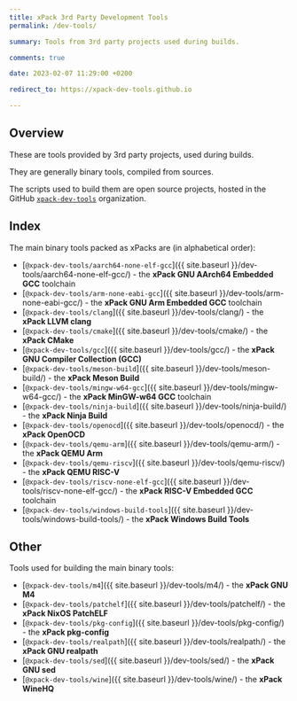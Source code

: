 ```yaml
---
title: xPack 3rd Party Development Tools
permalink: /dev-tools/

summary: Tools from 3rd party projects used during builds.

comments: true

date: 2023-02-07 11:29:00 +0200

redirect_to: https://xpack-dev-tools.github.io

---
```


## Overview

These are tools provided by 3rd party projects, used during builds.

They are generally binary tools, compiled from sources.

The scripts used to build them are open source projects, hosted in the GitHub
[`xpack-dev-tools`](https://github.com/xpack-dev-tools/) organization.

## Index

The main binary tools packed as xPacks are (in alphabetical order):

- [`@xpack-dev-tools/aarch64-none-elf-gcc`]({{ site.baseurl }}/dev-tools/aarch64-none-elf-gcc/) - the **xPack GNU AArch64 Embedded GCC** toolchain
- [`@xpack-dev-tools/arm-none-eabi-gcc`]({{ site.baseurl }}/dev-tools/arm-none-eabi-gcc/) - the **xPack GNU Arm Embedded GCC** toolchain
- [`@xpack-dev-tools/clang`]({{ site.baseurl }}/dev-tools/clang/) - the **xPack LLVM clang**
- [`@xpack-dev-tools/cmake`]({{ site.baseurl }}/dev-tools/cmake/) - the **xPack CMake**
- [`@xpack-dev-tools/gcc`]({{ site.baseurl }}/dev-tools/gcc/) - the **xPack GNU Compiler Collection (GCC)**
- [`@xpack-dev-tools/meson-build`]({{ site.baseurl }}/dev-tools/meson-build/) - the **xPack Meson Build**
- [`@xpack-dev-tools/mingw-w64-gcc`]({{ site.baseurl }}/dev-tools/mingw-w64-gcc/) - the **xPack MinGW-w64 GCC** toolchain
- [`@xpack-dev-tools/ninja-build`]({{ site.baseurl }}/dev-tools/ninja-build/) - the **xPack Ninja Build**
- [`@xpack-dev-tools/openocd`]({{ site.baseurl }}/dev-tools/openocd/) - the **xPack OpenOCD**
- [`@xpack-dev-tools/qemu-arm`]({{ site.baseurl }}/dev-tools/qemu-arm/) - the **xPack QEMU Arm**
- [`@xpack-dev-tools/qemu-riscv`]({{ site.baseurl }}/dev-tools/qemu-riscv/) - the **xPack QEMU RISC-V**
- [`@xpack-dev-tools/riscv-none-elf-gcc`]({{ site.baseurl }}/dev-tools/riscv-none-elf-gcc/) - the **xPack RISC-V Embedded GCC** toolchain
- [`@xpack-dev-tools/windows-build-tools`]({{ site.baseurl }}/dev-tools/windows-build-tools/) - the **xPack Windows Build Tools**

## Other

Tools used for building the main binary tools:

- [`@xpack-dev-tools/m4`]({{ site.baseurl }}/dev-tools/m4/) - the **xPack GNU M4**
- [`@xpack-dev-tools/patchelf`]({{ site.baseurl }}/dev-tools/patchelf/) - the **xPack NixOS PatchELF**
- [`@xpack-dev-tools/pkg-config`]({{ site.baseurl }}/dev-tools/pkg-config/) - the **xPack pkg-config**
- [`@xpack-dev-tools/realpath`]({{ site.baseurl }}/dev-tools/realpath/) - the **xPack GNU realpath**
- [`@xpack-dev-tools/sed`]({{ site.baseurl }}/dev-tools/sed/) - the **xPack GNU sed**
- [`@xpack-dev-tools/wine`]({{ site.baseurl }}/dev-tools/wine/) - the **xPack WineHQ**
